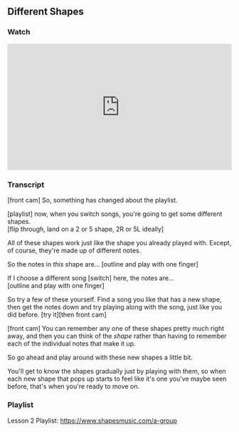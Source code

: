 ## Different Shapes



### Watch

<style>
.embed-container {
    position: relative;
    padding-bottom: 56.25%;
    height: 0;
    overflow: hidden;
    max-width: 100%;
  }
  iframe{
    position: absolute;
    top: 0;
    left: 0;
    width: 100%;
    height: 100%;
  }
</style>
<div class='embed-container'>
  <iframe src='https://www.youtube.com/embed/rvDND8zNJfw?rel=0' frameborder='0' allowfullscreen></iframe>
</div>


### Transcript

[front cam] So, something has changed about the playlist.

[playlist] now, when you switch songs, you're going to get some different shapes.  
[flip through, land on a 2 or 5 shape, 2R or 5L ideally]

All of these shapes work just like the shape you already played with. Except, of course, they're made up of different notes.

So the notes in _this_ shape are... [outline and play with one finger]

If I choose a different song [switch] here, the notes are...  
[outline and play with one finger]

So try a few of these yourself. Find a song you like that has a new shape, then get the notes down and try playing along with the song, just like you did before. [try it][then front cam]

[front cam] You can remember any one of these shapes pretty much right away, and then you can think of the _shape_ rather than having to remember each of the individual notes that make it up.

So go ahead and play around with these new shapes a little bit.

You'll get to know the shapes gradually just by playing with them, so when each new shape that pops up starts to feel like it's one you've maybe seen before, that's when you're ready to move on.



### Playlist

Lesson 2 Playlist: 
https://www.shapesmusic.com/a-group